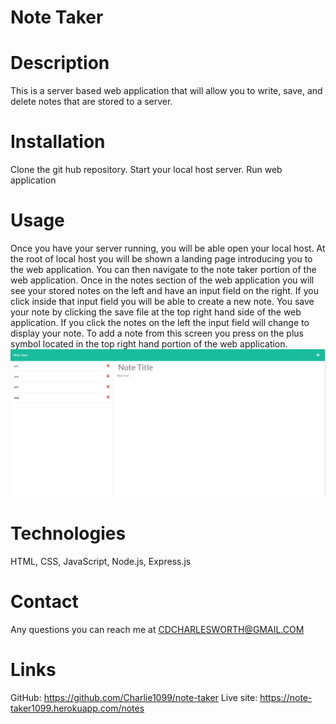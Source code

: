 # Note Taker

# Description 
This is a server based web application that will allow you to write, save, and delete notes that are stored to a server.

# Installation
Clone the git hub repository. Start your local host server. Run web application

# Usage
Once you have your server running, you will be able open your local host. At the root of local host you will be shown a landing page introducing you to the web application. You can then navigate to the note taker portion of the web application. Once in the notes section of the web application you will see your stored notes on the left and have an input field on the right. If you click inside that input field you will be able to create a new note. You save your note by clicking the save file at the top right hand side of the web application. If you click the notes on the left the input field will change to display your note. To add a note from this screen you press on the plus symbol located in the top right hand portion of the web application.
<img src="public\assets\img\Note-Taker.png">

# Technologies 
HTML, CSS, JavaScript, Node.js, Express.js

# Contact 
Any questions you can reach me at CDCHARLESWORTH@GMAIL.COM

# Links
GitHub: https://github.com/Charlie1099/note-taker
Live site: https://note-taker1099.herokuapp.com/notes